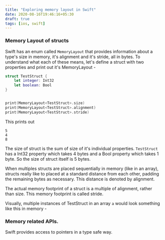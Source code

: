 ```yaml
---
title: "Exploring memory layout in Swift"
date: 2020-08-16T19:46:16+05:30
draft: true
tags: [ios, swift]
---
```


### Memory Layout of structs
Swift has an enum called `MemoryLayout` that provides information about a type's size in memory, it's alignment and it's stride, all in bytes. To understand what each of these means, let's define a struct with two properties and print out it's MemoryLayout -

```swift
struct TestStruct {
    let integer: Int32
    let boolean: Bool
}


print(MemoryLayout<TestStruct>.size)
print(MemoryLayout<TestStruct>.alignment)
print(MemoryLayout<TestStruct>.stride)
```

This prints out 

```
5
4
8
```
The size of struct is the sum of size of it's individual properties. `TestStruct` has a Int32 property which takes 4 bytes and a Bool property which takes 1 byte. So the size of struct itself is 5 bytes.

When multiples structs are placed sequentially in memory (like in an array), structs really like to placed at a standard distance from each other, padding the remaining bytes as necessary. This distance is denoted by alignment.

The actual memory footprint of a struct is a multiple of alignment, rather than size. This memory footprint is called stride.

Visually, multiple instances of TestStruct in an array `a` would look something like this in memory -



### Memory related APIs.
Swift provides access to pointers in a type safe way. 